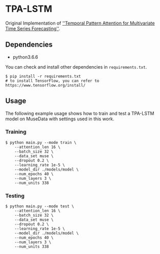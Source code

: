 # TPA-LSTM

Original Implementation of [''Temporal Pattern Attention for Multivariate Time Series Forecasting''](https://arxiv.org/abs/1809.04206).

## Dependencies

* python3.6.6

You can check and install other dependencies in `requirements.txt`.

```
$ pip install -r requirements.txt
# to install TensorFlow, you can refer to https://www.tensorflow.org/install/
```

## Usage

The following example usage shows how to train and test a TPA-LSTM model on MuseData with settings used in this work.

### Training

```
$ python main.py --mode train \
    --attention_len 16 \
    --batch_size 32 \
    --data_set muse \
    --dropout 0.2 \
    --learning_rate 1e-5 \
    --model_dir ./models/model \
    --num_epochs 40 \
    --num_layers 3 \
    --num_units 338
```

### Testing

```
$ python main.py --mode test \
    --attention_len 16 \
    --batch_size 32 \
    --data_set muse \
    --dropout 0.2 \
    --learning_rate 1e-5 \
    --model_dir ./models/model \
    --num_epochs 40 \
    --num_layers 3 \
    --num_units 338
```
